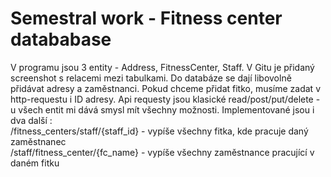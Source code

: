 # Semestral work - Fitness center datababase

V programu jsou 3 entity - Address, FitnessCenter, Staff. V Gitu je přidaný screenshot s relacemi mezi tabulkami. Do databáze se dají libovolně přidávat adresy a zaměstnanci. Pokud chceme přidat fitko, musíme zadat v http-requestu i ID adresy. Api requesty jsou klasické read/post/put/delete - u všech entit mi dává smysl mít všechny možnosti. Implementované jsou i dva další : \
/fitness_centers/staff/{staff_id} - vypíše všechny fitka, kde pracuje daný zaměstnanec\
/staff/fitness_center/{fc_name} - vypíše všechny zaměstnance pracující v daném fitku

